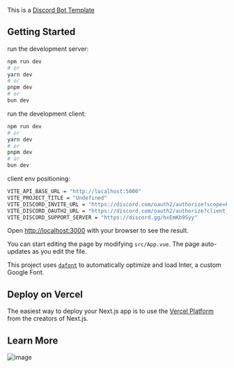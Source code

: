 This is a [Discord Bot Template](https://discord.gg/7wndxUeDcM)

## Getting Started

run the development server:

```bash
npm run dev
# or
yarn dev
# or
pnpm dev
# or
bun dev
```

run the development client:

```bash
npm run dev
# or
yarn dev
# or
pnpm dev
# or
bun dev
```

client env positioning:

```bash
VITE_API_BASE_URL = "http://localhost:5000"
VITE_PROJECT_TITLE = "Undefined"
VITE_DISCORD_INVITE_URL = "https://discord.com/oauth2/authorize?scope=bot+applications.commands&response_type=code&redirect_uri=http%3A%2F%2Flocalhost%3A3000%2Fcallback&permissions=8&client_id=1154072030388428923&guild_id="
VITE_DISCORD_OAUTH2_URL = "https://discord.com/oauth2/authorize?client_id=1154072030388428923&response_type=code&redirect_uri=http%3A%2F%2Flocalhost%3A3000%2Fcallback&scope=identify+guilds+email"
VITE_DISCORD_SUPPORT_SERVER = "https://discord.gg/hxEmKb9Syy"
```

Open [http://localhost:3000](http://localhost:3000) with your browser to see the result.

You can start editing the page by modifying `src/App.vue`. The page auto-updates as you edit the file.

This project uses [`dafont`](https://www.dafont.com/) to automatically optimize and load Inter, a custom Google Font.

## Deploy on Vercel

The easiest way to deploy your Next.js app is to use the [Vercel Platform](https://vercel.com/new?utm_medium=default-template&filter=vue.js&utm_source=create-vue-app&utm_campaign=create-vue-app-readme) from the creators of Next.js.

## Learn More
![image](https://github.com/deverays/discord-bot-template/assets/129968185/e28da20d-d90e-4dcf-8e28-7844f70c3a33)
